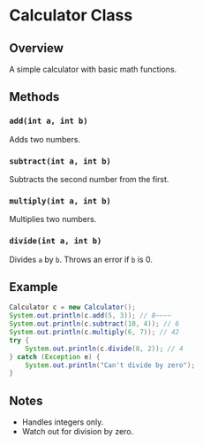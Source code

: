 # Calculator Class

## Overview
A simple calculator with basic math functions.

## Methods

### `add(int a, int b)`
Adds two numbers.

### `subtract(int a, int b)`
Subtracts the second number from the first.

### `multiply(int a, int b)`
Multiplies two numbers.

### `divide(int a, int b)`
Divides `a` by `b`. Throws an error if `b` is 0.

## Example
```java
Calculator c = new Calculator();
System.out.println(c.add(5, 3)); // 8~~~~
System.out.println(c.subtract(10, 4)); // 6
System.out.println(c.multiply(6, 7)); // 42
try {
    System.out.println(c.divide(8, 2)); // 4
} catch (Exception e) {
    System.out.println("Can't divide by zero");
}
```

## Notes
- Handles integers only.
- Watch out for division by zero.

